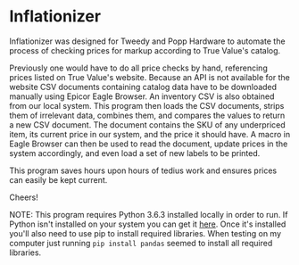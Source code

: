 # Inflationizer
Inflationizer was designed for Tweedy and Popp Hardware to automate the process of checking prices for markup according to True Value's catalog.

Previously one would have to do all price checks by hand, referencing prices listed on True Value's website. Because an API is not available for the website CSV documents containing catalog data have to be downloaded manually using Epicor Eagle Browser. An inventory CSV is also obtained from our local system. This program then loads the CSV documents, strips them of irrelevant data, combines them, and compares the values to return a new CSV document. The document contains the SKU of any underpriced item, its current price in our system, and the price it should have. A macro in Eagle Browser can then be used to read the document, update prices in the system accordingly, and even load a set of new labels to be printed.

This program saves hours upon hours of tedius work and ensures prices can easily be kept current.

Cheers!

NOTE: This program requires Python 3.6.3 installed locally in order to run. If Python isn't installed on your system you can get it [here](https://www.python.org/downloads/release/python-363/). Once it's installed you'll also need to use pip to install required libraries. When testing on my computer just running `pip install pandas` seemed to install all required libraries. 
